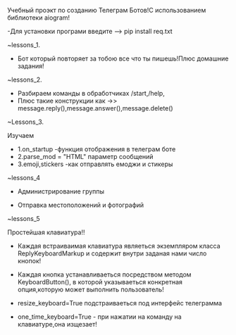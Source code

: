 Учебный проэкт по созданию Телеграм Ботов!С использованием библиотеки aiogram!

-Для установки програми введите -->  pip install req.txt



~lessons_1.

- Бот который повторяет за тобою все что ты пишешь!Плюс домашние задания!


~lessons_2.

- Разбираем команды в обработчиках /start,/help,
- Плюс  такие конструкции как ->> message.reply(),message.answer(),message.delete()


~Lessons_3.

Изучаем

- 1.on_startup -функция отображения в телеграм боте
- 2.parse_mod = "HTML" параметр сообщений
- 3.emoji,stickers -как отправлять емоджи и стикеры

~lessons_4

- Администрирование группы

- Отправка местоположений и фотографий

~lessons_5

Простейшая клавиатура!!

- Каждая встраиваимая клавиатура являеться экземпляром класса ReplyKeyboardMarkup и содержит внутри заданая нами число кнопок!

- Каждая кнопка устанавливаеться посредством методом KeyboardButton(), в которой указываеться конкретная опция,которую
 может выполнить пользователь! 
 
- resize_keyboard=True подстраиваеться под интерфейс телеграмма
- one_time_keyboard=True - при нажатии на команду на клавиатуре,она изщезает!
 
